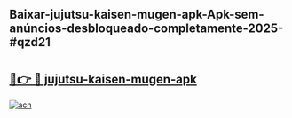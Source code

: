 ## Baixar-jujutsu-kaisen-mugen-apk-Apk-sem-anúncios-desbloqueado-completamente-2025-#qzd21

# <h2><a href="https://ainizakaria.my?title=jujutsu-kaisen-mugen-apk&ref=20M">🔗👉 🔴 jujutsu-kaisen-mugen-apk</a></h2>

[![acn](https://github.com/user-attachments/assets/0f9c940e-d8b0-45ae-aac7-cd30a18b3e1c)](https://ainizakaria.my?title=jujutsu-kaisen-mugen-apk&ref=20M)

